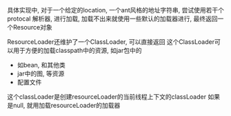 具体实现中, 对于一个给定的location, 一个ant风格的地址字符串, 尝试使用若干个protocal 解析器, 进行加载, 加载不出来就使用一些默认的加载器进行, 最终返回一个Resource对象

ResourceLoader还维护了一个ClassLoader, 可以直接返回
这个ClassLoader可以用于方便的加载classpath中的资源, 如jar包中的
- 如bean, 和其他类
- jar中的图, 等资源
- 配置文件

这个classLoader是创建resourceLoader的当前线程上下文的classLoader
如果是null, 就用加载resourceLoader的加载器

